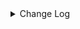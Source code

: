 <details><summary> Change Log </summary>

| Change | Commit | Version |
| --- | --- | --- |
|fix code style|https://github.com/apache/seatunnel/commit/d62342aa5| dev |
|[maven-release-plugin] prepare for next development iteration|https://github.com/apache/seatunnel/commit/dca66b78d| dev |
|[maven-release-plugin] prepare release 2.3.10|https://github.com/apache/seatunnel/commit/5c8a4c03d|2.3.10|
|[Improve] restruct connector common options (#8634)|https://github.com/apache/seatunnel/commit/f3499a6ee|2.3.10|
|[Improve][dist]add shade check rule (#8136)|https://github.com/apache/seatunnel/commit/51ef80001|2.3.9|
|[Feature][Restapi] Allow metrics information to be associated to logical plan nodes (#7786)|https://github.com/apache/seatunnel/commit/6b7c53d03|2.3.9|
|[Improve][API] Make sure the table name in TablePath not be null (#7252)|https://github.com/apache/seatunnel/commit/764d8b0bc|2.3.7|
|[Feature][Kafka] Support multi-table source read  (#5992)|https://github.com/apache/seatunnel/commit/60104602d|2.3.6|
|[PulsarSource]Improve pulsar throughput performance. (#6234)|https://github.com/apache/seatunnel/commit/37461f4f3|2.3.4|
|[Feature][Connector-v2][PulsarSink]Add Pulsar Sink Connector. (#4382)|https://github.com/apache/seatunnel/commit/543d2c508|2.3.4|
|[Chore] Remove useless DeserializationFormatFactory and its implement (#5880)|https://github.com/apache/seatunnel/commit/f0511544f|2.3.4|
|fix: update IDENTIFIER = Pulsar for pulsar-datasource on project:seatunnel-web (#5852)|https://github.com/apache/seatunnel/commit/3b6de3743|2.3.4|
|[Improve][Common] Introduce new error define rule (#5793)|https://github.com/apache/seatunnel/commit/9d1b2582b|2.3.4|
|Support config column/primaryKey/constraintKey in schema (#5564)|https://github.com/apache/seatunnel/commit/eac76b4e5|2.3.4|
|[Improve][CheckStyle] Remove useless &#x27;SuppressWarnings&#x27; annotation of checkstyle. (#5260)|https://github.com/apache/seatunnel/commit/51c0d709b|2.3.4|
|[Hotfix] Fix com.google.common.base.Preconditions to seatunnel shade one (#5284)|https://github.com/apache/seatunnel/commit/ed5eadcf7|2.3.3|
|[Feature][Json-format] support read format for pulsar (#4111)|https://github.com/apache/seatunnel/commit/7d61ae93e|2.3.2|
|[hotfix][pulsar] Fix the bug that can&#x27;t consume messages all the time. (#4125)|https://github.com/apache/seatunnel/commit/a6705cc5b|2.3.2|
|[Feature] add cdc multiple table support &amp; fix zeta bug|https://github.com/apache/seatunnel/commit/533ff2c2f|2.3.1|
|[hotfix][pulsar] PulsarSource consumer ack exception. (#4237)|https://github.com/apache/seatunnel/commit/9725d675d|2.3.1|
|Merge branch &#x27;dev&#x27; into merge/cdc|https://github.com/apache/seatunnel/commit/4324ee191|2.3.1|
|[Improve][Project] Code format with spotless plugin.|https://github.com/apache/seatunnel/commit/423b58303|2.3.1|
|[Improve][Connector-v2][Pulsar] Set the name of the pulsar consumption thread. (#4182)|https://github.com/apache/seatunnel/commit/e567203f7|2.3.1|
|[improve][api] Refactoring schema parse (#4157)|https://github.com/apache/seatunnel/commit/b2f573a13|2.3.1|
|[Improve][build] Give the maven module a human readable name (#4114)|https://github.com/apache/seatunnel/commit/d7cd60105|2.3.1|
|[Improve][Project] Code format with spotless plugin. (#4101)|https://github.com/apache/seatunnel/commit/a2ab16656|2.3.1|
|[Bug][Connector-v2][PulsarSource]Fix pulsar option topic-pattern bug. (#3989)|https://github.com/apache/seatunnel/commit/aee2c580e|2.3.1|
|[Feature][Connector] add get source method to all source connector (#3846)|https://github.com/apache/seatunnel/commit/417178fb8|2.3.1|
|[Feature][API &amp; Connector &amp; Doc] add parallelism and column projection interface (#3829)|https://github.com/apache/seatunnel/commit/b9164b8ba|2.3.1|
|[Improve][Connector-V2][Pulsar] Unified exception for Pulsar source &amp;… (#3590)|https://github.com/apache/seatunnel/commit/4fe932341|2.3.0|
|[Hotfix][OptionRule] Fix option rule about all connectors (#3592)|https://github.com/apache/seatunnel/commit/226dc6a11|2.3.0|
|[Hotfix][Connector-V2][Pulsar] fix conditional options (#3504)|https://github.com/apache/seatunnel/commit/0066affac|2.3.0|
|[Feature][Connector][pulsar] expose configurable options in Pulsar (#3341)|https://github.com/apache/seatunnel/commit/200faa7c2|2.3.0|
|[Connector] [Dependency] Add Miss Dependency Cassandra And Change Kudu Plugin Name (#3432)|https://github.com/apache/seatunnel/commit/6ac6a0a0c|2.3.0|
|[chore] fix pulsar consumer comment error (#3356)|https://github.com/apache/seatunnel/commit/91e632c52|2.3.0|
|[Connector-V2] [ElasticSearch] Add ElasticSearch Source/Sink Factory (#3325)|https://github.com/apache/seatunnel/commit/38254e3f2|2.3.0|
|[hotfix][connector][pulsar] Fix not being able to mark #noMoreNewSplits when restoring (#2945)|https://github.com/apache/seatunnel/commit/5ad69076b|2.3.0-beta|
|Move Handover to common module (#2877)|https://github.com/apache/seatunnel/commit/d94a874bc|2.3.0-beta|
|[hotfix][connector-v2] fix pulsar source exceptions (#2820)|https://github.com/apache/seatunnel/commit/8ff0ba701|2.2.0-beta|
|[#2606]Dependency management split (#2630)|https://github.com/apache/seatunnel/commit/fc047be69|2.2.0-beta|
|[SeaTunnel]Simply seatunnel package pipeline. (#2563)|https://github.com/apache/seatunnel/commit/9d88b6221|2.2.0-beta|
|[Improve][Connector-V2] Pulsar support user-defined schema (#2436)|https://github.com/apache/seatunnel/commit/16cabe6a3|2.2.0-beta|
|[improve][UT] Upgrade junit to 5.+ (#2305)|https://github.com/apache/seatunnel/commit/362319ff3|2.2.0-beta|
|StateT of SeaTunnelSource should extend `Serializable` (#2214)|https://github.com/apache/seatunnel/commit/8c426ef85|2.2.0-beta|
|[doc][connector-v2] pulsar source options doc (#2128)|https://github.com/apache/seatunnel/commit/59ce8a2b3|2.2.0-beta|
|[api-draft][Optimize] Optimize module name (#2062)|https://github.com/apache/seatunnel/commit/f79e3112b|2.2.0-beta|

</details>
